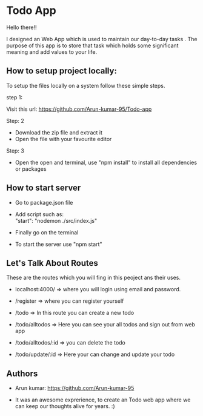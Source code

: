 
# Todo App

Hello there!! 
 
I designed an Web App which is used to maintain our day-to-day tasks . The purpose of this app is to store that task which holds some significant meaning and add values to your life.

 


## How to setup project locally:

To setup the files locally on a system follow these simple steps.

step 1: 

Visit this url: https://github.com/Arun-kumar-95/Todo-app

Step: 2

- Download the zip file and extract it 
- Open the file with your favourite editor

Step: 3

- Open the open and terminal, use "npm install" to install all dependencies or packages
 

## How to start server

- Go to package.json file
- Add script such as:  
"start": "nodemon ./src/index.js"

- Finally go on the terminal 
- To start the server use "npm start" 
## Let's Talk About Routes

These are the routes which you will fing in this peoject ans their uses.

- localhost:4000/ => where you will login using email and password.
- /register => where you can register yourself
 
- /todo =>  In this route you can create a new todo
 
 - /todo/alltodos => Here you can see your all todos and sign out from web app

 - /todo/alltodos/:id => you can delete the todo
 - /todo/update/:id => Here your can change and update your todo
 

## Authors

- Arun kumar: https://github.com/Arun-kumar-95

- It was an awesome exprerience, to create an Todo web app where we can keep our thoughts alive for years. :)



